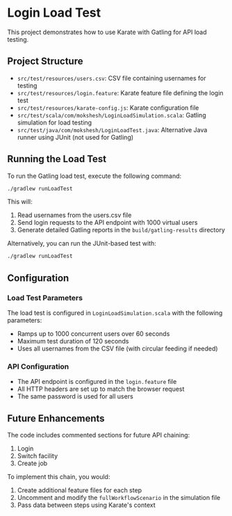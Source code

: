 # Login Load Test

This project demonstrates how to use Karate with Gatling for API load testing.

## Project Structure

- `src/test/resources/users.csv`: CSV file containing usernames for testing
- `src/test/resources/login.feature`: Karate feature file defining the login test
- `src/test/resources/karate-config.js`: Karate configuration file
- `src/test/scala/com/mokshesh/LoginLoadSimulation.scala`: Gatling simulation for load testing
- `src/test/java/com/mokshesh/LoginLoadTest.java`: Alternative Java runner using JUnit (not used for Gatling)

## Running the Load Test

To run the Gatling load test, execute the following command:

```bash
./gradlew runLoadTest
```

This will:
1. Read usernames from the users.csv file
2. Send login requests to the API endpoint with 1000 virtual users
3. Generate detailed Gatling reports in the `build/gatling-results` directory

Alternatively, you can run the JUnit-based test with:

```bash
./gradlew runLoadTest
```

## Configuration

### Load Test Parameters

The load test is configured in `LoginLoadSimulation.scala` with the following parameters:
- Ramps up to 1000 concurrent users over 60 seconds
- Maximum test duration of 120 seconds
- Uses all usernames from the CSV file (with circular feeding if needed)

### API Configuration

- The API endpoint is configured in the `login.feature` file
- All HTTP headers are set up to match the browser request
- The same password is used for all users

## Future Enhancements

The code includes commented sections for future API chaining:
1. Login
2. Switch facility
3. Create job

To implement this chain, you would:
1. Create additional feature files for each step
2. Uncomment and modify the `fullWorkflowScenario` in the simulation file
3. Pass data between steps using Karate's context

